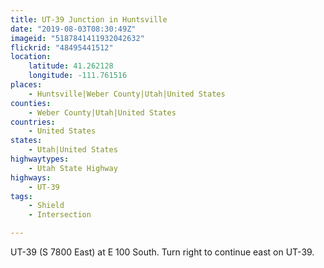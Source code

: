 ```yaml
---
title: UT-39 Junction in Huntsville
date: "2019-08-03T08:30:49Z"
imageid: "5187841411932042632"
flickrid: "48495441512"
location:
    latitude: 41.262128
    longitude: -111.761516
places:
    - Huntsville|Weber County|Utah|United States
counties:
    - Weber County|Utah|United States
countries:
    - United States
states:
    - Utah|United States
highwaytypes:
    - Utah State Highway
highways:
    - UT-39
tags:
    - Shield
    - Intersection

---
```

UT-39 (S 7800 East) at E 100 South.  Turn right to continue east on UT-39.